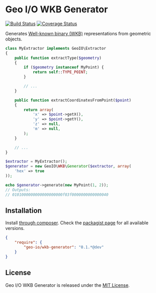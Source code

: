 Geo I/O WKB Generator
=====================

[![Build Status](https://travis-ci.org/geo-io/wkb-generator.svg?branch=master)](https://travis-ci.org/geo-io/wkb-generator)
[![Coverage Status](https://img.shields.io/coveralls/geo-io/wkb-generator.svg)](https://coveralls.io/r/geo-io/wkb-generator)

Generates [Well-known binary (WKB)](http://en.wikipedia.org/wiki/Well-known_text#Well-known_binary)
representations from geometric objects.

```php
class MyExtractor implements GeoIO\Extractor
{
    public function extractType($geometry)
    {
        if ($geometry instanceof MyPoint) {
            return self::TYPE_POINT;
        }

        // ...
    }

    public function extractCoordinatesFromPoint($point)
    {
        return array(
            'x' => $point->getX(),
            'y' => $point->getY(),
            'z' => null,
            'm' => null,
        );
    }

    // ...
}

$extractor = MyExtractor();
$generator = new GeoIO\WKB\Generator($extractor, array(
    'hex' => true
));

echo $generator->generate(new MyPoint(1, 2));
// Outputs:
// 0101000000000000000000f03f0000000000000040
```

Installation
------------

Install [through composer](http://getcomposer.org). Check the
[packagist page](https://packagist.org/packages/geo-io/wkb-generator) for all
available versions.

```json
{
    "require": {
        "geo-io/wkb-generator": "0.1.*@dev"
    }
}
```

License
-------

Geo I/O WKB Generator is released under the [MIT License](LICENSE).
